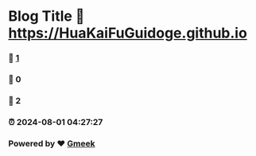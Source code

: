 # Blog Title :link: https://HuaKaiFuGuidoge.github.io 
### :page_facing_up: [1](https://HuaKaiFuGuidoge.github.io/tag.html) 
### :speech_balloon: 0 
### :hibiscus: 2 
### :alarm_clock: 2024-08-01 04:27:27 
### Powered by :heart: [Gmeek](https://github.com/Meekdai/Gmeek)

